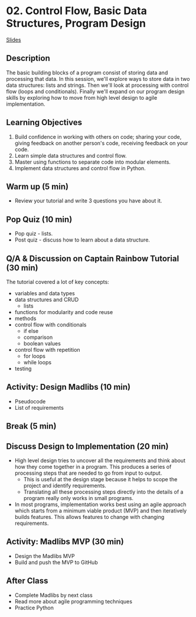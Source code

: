 # 02. Control Flow, Basic Data Structures, Program Design

[Slides](https://docs.google.com/presentation/d/12Rygocqg3DGOtXjn8Mj2mo2qwlAIBKhc-H2gZIJUymE/edit?usp=sharing)

## Description

The basic building blocks of a program consist of storing data and processing that data.  In this session, we'll explore ways to store data in two data structures: lists and strings.  Then we'll look at processing with control flow (loops and conditionals).  Finally we'll expand on our program design skills by exploring how to move from high level design to agile implementation.


## Learning Objectives

1. Build confidence in working with others on code; sharing your code, giving feedback on another person's code, receiving feedback on your code.
1. Learn simple data structures and control flow.
1. Master using functions to separate code into modular elements.
1. Implement data structures and control flow in Python.

## Warm up (5 min)

- Review your tutorial and write 3 questions you have about it.

## Pop Quiz (10 min)
- Pop quiz - lists.  
- Post quiz - discuss how to learn about a data structure.

## Q/A & Discussion on Captain Rainbow Tutorial (30 min)
The tutorial covered a lot of key concepts:
- variables and data types
- data structures and CRUD
    - lists
- functions for modularity and code reuse
- methods
- control flow with conditionals
    - if else
    - comparison
    - boolean values
- control flow with repetition
    - for loops
    - while loops
- testing

## Activity: Design Madlibs (10 min)

- Pseudocode
- List of requirements

## Break (5 min)

## Discuss Design to Implementation (20 min)
- High level design tries to uncover all the requirements and think about how they come together in a program.  This produces a series of processing steps that are needed to go from input to output.
    - This is useful at the design stage because it helps to scope the project and identify requirements.
    - Translating all these processing steps directly into the details of a program really only works in small programs.
- In most programs, implementation works best using an agile approach which starts from a minimum viable product (MVP) and then iteratively builds features.  This allows features to change with changing requirements.

## Activity: Madlibs MVP (30 min)
- Design the Madlibs MVP
- Build and push the MVP to GitHub

## After Class

- Complete Madlibs by next class
- Read more about agile programming techniques
- Practice Python
